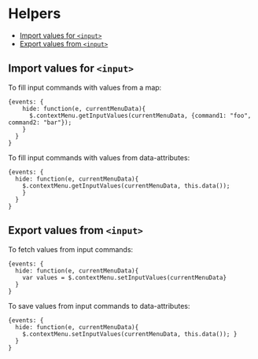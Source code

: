 # Helpers

<!-- START doctoc generated TOC please keep comment here to allow auto update -->
<!-- DON'T EDIT THIS SECTION, INSTEAD RE-RUN doctoc TO UPDATE -->


- [Import values for `<input>`](#import-values-for-input)
- [Export values from `<input>`](#export-values-from-input)

<!-- END doctoc generated TOC please keep comment here to allow auto update -->

## Import values for `<input>`

To fill input commands with values from a map:

```
{events: {
    hide: function(e, currentMenuData){ 
      $.contextMenu.getInputValues(currentMenuData, {command1: "foo", command2: "bar"}); 
    }
  }
}
```

To fill input commands with values from data-attributes:

```
{events: {
  hide: function(e, currentMenuData){ 
    $.contextMenu.getInputValues(currentMenuData, this.data());
    }
  }
}
```

## Export values from `<input>`

To fetch values from input commands:

```
{events: {
  hide: function(e, currentMenuData){ 
    var values = $.contextMenu.setInputValues(currentMenuData}
  }
}
```

To save values from input commands to data-attributes:

```
{events: {
  hide: function(e, currentMenuData){ 
    $.contextMenu.setInputValues(currentMenuData, this.data()); }
  }
}
```

